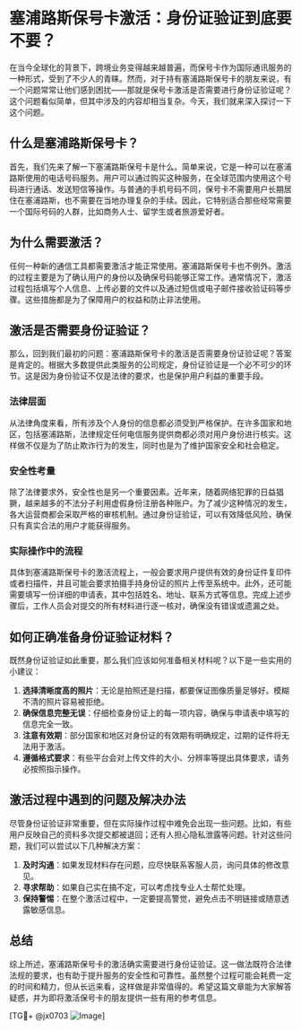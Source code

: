 # 塞浦路斯保号卡激活：身份证验证到底要不要？

在当今全球化的背景下，跨境业务变得越来越普遍，而保号卡作为国际通讯服务的一种形式，受到了不少人的青睐。然而，对于持有塞浦路斯保号卡的朋友来说，有一个问题常常让他们感到困扰——那就是保号卡激活是否需要进行身份证验证呢？这个问题看似简单，但其中涉及的内容却相当复杂。今天，我们就来深入探讨一下这个问题。

## 什么是塞浦路斯保号卡？

首先，我们先来了解一下塞浦路斯保号卡是什么。简单来说，它是一种可以在塞浦路斯使用的电话号码服务。用户可以通过购买这种服务，在全球范围内使用这个号码进行通话、发送短信等操作。与普通的手机号码不同，保号卡不需要用户长期居住在塞浦路斯，也不需要在当地办理复杂的手续。因此，它特别适合那些经常需要一个国际号码的人群，比如商务人士、留学生或者旅游爱好者。

## 为什么需要激活？

任何一种新的通信工具都需要激活才能正常使用。塞浦路斯保号卡也不例外。激活的过程主要是为了确认用户的身份以及确保号码能够正常工作。通常情况下，激活过程包括填写个人信息、上传必要的文件以及通过短信或电子邮件接收验证码等步骤。这些措施都是为了保障用户的权益和防止非法使用。

## 激活是否需要身份证验证？

那么，回到我们最初的问题：塞浦路斯保号卡的激活是否需要身份证验证呢？答案是肯定的。根据大多数提供此类服务的公司规定，身份证验证是一个必不可少的环节。这是因为身份验证不仅是法律的要求，也是保护用户利益的重要手段。

### 法律层面

从法律角度来看，所有涉及个人身份的信息都必须受到严格保护。在许多国家和地区，包括塞浦路斯，法律规定任何电信服务提供商都必须对用户身份进行核实。这样做不仅是为了防止欺诈行为的发生，同时也是为了维护国家安全和社会稳定。

### 安全性考量

除了法律要求外，安全性也是另一个重要因素。近年来，随着网络犯罪的日益猖獗，越来越多的不法分子利用虚假身份注册各种账户。为了减少这种情况的发生，各大运营商都会采取严格的审核机制。通过身份证验证，可以有效降低风险，确保只有真实合法的用户才能获得服务。

### 实际操作中的流程

具体到塞浦路斯保号卡的激活流程上，一般会要求用户提供有效的身份证件复印件或者扫描件，并且可能会要求拍摄手持身份证的照片上传至系统中。此外，还可能需要填写一份详细的申请表，其中包括姓名、地址、联系方式等信息。完成上述步骤后，工作人员会对提交的所有材料进行逐一核对，确保没有错误或遗漏之处。

## 如何正确准备身份证验证材料？

既然身份证验证如此重要，那么我们应该如何准备相关材料呢？以下是一些实用的小建议：

1. **选择清晰度高的照片**：无论是拍照还是扫描，都要保证图像质量足够好。模糊不清的照片容易被拒绝。
2. **确保信息完整无误**：仔细检查身份证上的每一项内容，确保与申请表中填写的信息完全一致。
3. **注意有效期**：部分国家和地区对身份证的有效期有明确规定，过期的证件将无法用于激活。
4. **遵循格式要求**：有些平台会对上传文件的大小、分辨率等提出具体要求，请务必按照指示操作。

## 激活过程中遇到的问题及解决办法

尽管身份证验证非常重要，但在实际操作过程中难免会出现一些问题。比如，有些用户反映自己的资料多次提交都被退回；还有人担心隐私泄露等问题。针对这些问题，我们可以尝试以下几种解决方案：

1. **及时沟通**：如果发现材料存在问题，应尽快联系客服人员，询问具体的修改意见。
2. **寻求帮助**：如果自己实在搞不定，可以考虑找专业人士帮忙处理。
3. **保持警惕**：在整个激活过程中，一定要提高警觉，避免点击不明链接或随意透露敏感信息。

## 总结

综上所述，塞浦路斯保号卡的激活确实需要进行身份证验证。这一做法既符合法律法规的要求，也有助于提升服务的安全性和可靠性。虽然整个过程可能会耗费一定的时间和精力，但从长远来看，这样做是非常值得的。希望这篇文章能为大家解答疑惑，并为即将激活保号卡的朋友提供一些有用的参考信息。

[TG💪+ @jx0703 ![Image](https://github.com/user-attachments/assets/dbca1d08-cadb-493c-b0ec-ad6f7a83f270)]